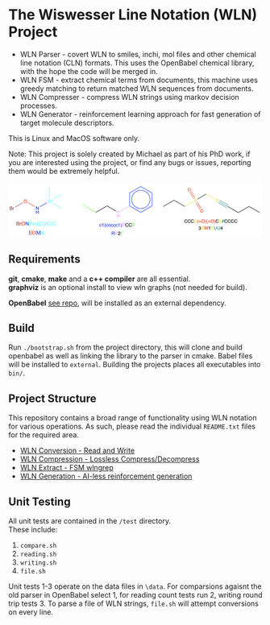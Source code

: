 # The Wiswesser Line Notation (WLN) Project 

* WLN Parser               - covert WLN to smiles, inchi, mol files and other chemical line notation (CLN) formats. This uses the OpenBabel chemical library, with the hope the code will be merged in.  <br>
* WLN FSM                  - extract chemical terms from documents, this machine uses greedy matching to return matched WLN sequences from documents.  <br>
* WLN Compresser      - compress WLN strings using markov decision processes. <br>
* WLN Generator         - reinforcement learning approach for fast generation of target molecule descriptors. <br>


This is Linux and MacOS software only. <br>

Note: This project is solely created by Michael as part of his PhD work, if you are interested using the project, or find any bugs or issues, reporting them would be extremely helpful. 

<img src="./docs/intro_wln.png" width="800">


## Requirements

**git**, **cmake**, **make** and a **c++ compiler** are all essential. <br>
**graphviz** is an optional install to view wln graphs (not needed for build). 

**OpenBabel** [see repo](https://github.com/openbabel/openbabel), will be installed as an external dependency.  

## Build

Run `./bootstrap.sh` from the project directory, this will clone and build openbabel as well as linking
the library to the parser in cmake. Babel files will be installed to `external`. Building the projects places all executables into `bin/`. <br>

## Project Structure 

This repository contains a broad range of functionality using WLN notation for various operations. As such, please read the individual `README.txt` files for the required area. <br>

* [WLN Conversion - Read and Write](./notes/convert.md) <br>
* [WLN Compression - Lossless Compress/Decompress](./notes/compress.md)<br>
* [WLN Extract - FSM wlngrep](./notes/extract.md) <br>
* [WLN Generation - AI-less reinforcement generation](./notes/generate.md) <br>


## Unit Testing

All unit tests are contained in the `/test` directory. <br>
These include: 
1. `compare.sh`
2. `reading.sh`
3. `writing.sh`
4. `file.sh`

Unit tests 1-3 operate on the data files in `\data`. For comparsions agaisnt the old parser in OpenBabel select 1, for reading count tests run 2, writing round trip tests 3. To parse a file of WLN strings, `file.sh` will attempt conversions on every line.


